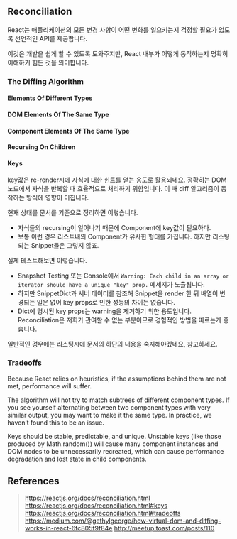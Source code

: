 ## Reconciliation

React는 애플리케이션의 모든 변경 사항이 어떤 변화를 일으키는지 걱정할 필요가 없도록 선언적인 API를 제공합니다.

이것은 개발을 쉽게 할 수 있도록 도와주지만, React 내부가 어떻게 동작하는지 명확히 이해하기 힘든 것을 의미합니다.

### The Diffing Algorithm

#### Elements Of Different Types

#### DOM Elements Of The Same Type

#### Component Elements Of The Same Type

#### Recursing On Children

#### Keys

key값은 re-render시에 자식에 대한 힌트를 얻는 용도로 활용되네요. 정확히는 DOM 노드에서 자식을 반복할 때 효율적으로 처리하기 위함입니다. 이 때 diff 알고리즘이 동작하는 방식에 영향이 미칩니다.

현재 상태를 문서를 기준으로 정리하면 이렇습니다. 
- 자식들의 recursing이 일어나기 때문에 Component에 key값이 필요하다.
- 보통 이런 경우 리스트내의 Component가 유사한 형태를 가집니다. 하지만 리스팅되는 Snippet들은 그렇지 않죠.

실제 테스트해보면 이렇습니다.
- Snapshot Testing 또는 Console에서 `Warning: Each child in an array or iterator should have a unique "key" prop.` 메세지가 노출됩니다. 
- 하지만 SnippetDict과 서버 데이터를 참조해 Snippet을 render 한 뒤 배열이 변경되는 일은 없어 key props로 인한 성능의 차이는 없습니다.
- Dict에 명시된 key props는 warning을 제거하기 위한 용도입니다. Reconciliation은 저희가 관여할 수 없는 부분이므로 경험적인 방법을 따르는게 좋습니다.

일반적인 경우에는 리스팅시에 문서의 하단의 내용을 숙지해야겠네요, 참고하세요.

### Tradeoffs

Because React relies on heuristics, if the assumptions behind them are not met, performance will suffer.

The algorithm will not try to match subtrees of different component types. If you see yourself alternating between two component types with very similar output, you may want to make it the same type. In practice, we haven’t found this to be an issue.

Keys should be stable, predictable, and unique. Unstable keys (like those produced by Math.random()) will cause many component instances and DOM nodes to be unnecessarily recreated, which can cause performance degradation and lost state in child components.

## References

> https://reactjs.org/docs/reconciliation.html
> https://reactjs.org/docs/reconciliation.html#keys
> https://reactjs.org/docs/reconciliation.html#tradeoffs
> https://medium.com/@gethylgeorge/how-virtual-dom-and-diffing-works-in-react-6fc805f9f84e
> http://meetup.toast.com/posts/110




